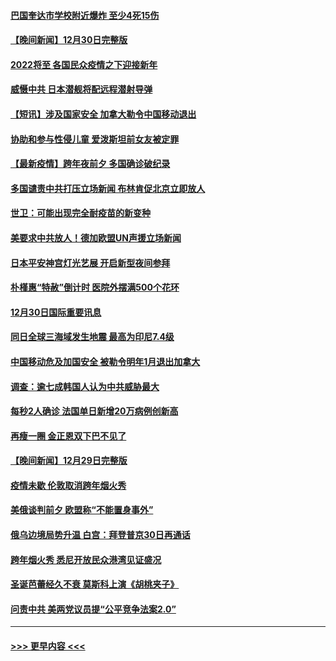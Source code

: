 #### [巴国奎达市学校附近爆炸 至少4死15伤](../pages/prog202/a103307970.md?t=12311301) 
#### [【晚间新闻】12月30日完整版](../pages/prog202/a103307967.md?t=12311301) 
#### [2022将至 各国民众疫情之下迎接新年](../pages/prog202/a103307787.md?t=12311301) 
#### [威慑中共 日本潜舰将配远程潜射导弹](../pages/prog202/a103307756.md?t=12311301) 
#### [【短讯】涉及国家安全 加拿大勒令中国移动退出](../pages/prog202/a103307497.md?t=12311301) 
#### [协助和参与性侵儿童 爱泼斯坦前女友被定罪](../pages/prog202/a103307555.md?t=12311301) 
#### [【最新疫情】跨年夜前夕 多国确诊破纪录](../pages/prog202/a103307514.md?t=12311301) 
#### [多国谴责中共打压立场新闻 布林肯促北京立即放人](../pages/prog202/a103307473.md?t=12311301) 
#### [世卫：可能出现完全耐疫苗的新变种](../pages/prog202/a103306914.md?t=12311301) 
#### [美要求中共放人！德加欧盟UN声援立场新闻](../pages/prog202/a103306865.md?t=12311301) 
#### [日本平安神宫灯光艺展 开启新型夜间参拜](../pages/prog202/a103306858.md?t=12311301) 
#### [朴槿惠“特赦”倒计时 医院外摆满500个花环](../pages/prog202/a103306880.md?t=12311301) 
#### [12月30日国际重要讯息](../pages/prog202/a103306852.md?t=12311301) 
#### [同日全球三海域发生地震 最高为印尼7.4级](../pages/prog202/a103306790.md?t=12311301) 
#### [中国移动危及加国安全 被勒令明年1月退出加拿大](../pages/prog202/a103306816.md?t=12311301) 
#### [调查：逾七成韩国人认为中共威胁最大](../pages/prog202/a103306785.md?t=12311301) 
#### [每秒2人确诊 法国单日新增20万病例创新高](../pages/prog202/a103306694.md?t=12311301) 
#### [再瘦一圈 金正恩双下巴不见了](../pages/prog202/a103306683.md?t=12311301) 
#### [【晚间新闻】12月29日完整版](../pages/prog202/a103306559.md?t=12311301) 
#### [疫情未歇 伦敦取消跨年烟火秀](../pages/prog202/a103306668.md?t=12311301) 
#### [美俄谈判前夕 欧盟称“不能置身事外”](../pages/prog202/a103306644.md?t=12311301) 
#### [俄乌边境局势升温 白宫：拜登普京30日再通话](../pages/prog202/a103306391.md?t=12311301) 
#### [跨年烟火秀 悉尼开放民众港湾见证盛况](../pages/prog202/a103306534.md?t=12311301) 
#### [圣诞芭蕾经久不衰 莫斯科上演《胡桃夹子》](../pages/prog202/a103306352.md?t=12311301) 
#### [问责中共 美两党议员提“公平竞争法案2.0”](../pages/prog202/a103306376.md?t=12311301) 

----
#### [ >>> 更早内容 <<< ](../indexes/prog202-earlier.md)
